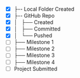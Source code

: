 
* [x] ├-- Local Folder Created
* [x] ├-- GitHub Repo
* [x] │   ├── Created
* [x] │   ├── Committed
* [x] │   └── Pushed
* [ ] ├── Milestone 1
* [ ] ├── Milestone 2
* [ ] ├── Milestone 3
* [ ] ├── Milestone 4
* [ ] Project Submitted
